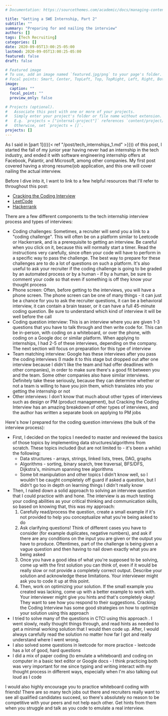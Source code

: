 ```yaml
---
# Documentation: https://sourcethemes.com/academic/docs/managing-content/

title: "Getting a SWE Internship, Part 2"
subtitle: ""
summary: "Preparing for and nailing the interview"
authors: []
tags: [Tech Recruiting]
categories: []
date: 2020-09-05T13:00:25-05:00
lastmod: 2020-09-05T13:00:25-05:00
featured: false
draft: false

# Featured image
# To use, add an image named `featured.jpg/png` to your page's folder.
# Focal points: Smart, Center, TopLeft, Top, TopRight, Left, Right, BottomLeft, Bottom, BottomRight.
image:
  caption: ""
  focal_point: ""
  preview_only: false

# Projects (optional).
#   Associate this post with one or more of your projects.
#   Simply enter your project's folder or file name without extension.
#   E.g. `projects = ["internal-project"]` references `content/project/deep-learning/index.md`.
#   Otherwise, set `projects = []`.
projects: []
---
```


As I said in [part 1](({{< ref "/post/tech_internships_1.md" >}})) of this post, I started the fall of my junior year having never had an internship in the tech industry, and ended it with software engineering internship offers at Facebook, Palantir, and Microsoft, among other companies. My first post covered having a strong resume/job application, and this one will cover nailing the actual interview.

Before I dive into it, I want to link to a few helpful resources that I'll refer to throughout this post:

- [Cracking the Coding Interview](http://www.crackingthecodinginterview.com/)
- [LeetCode](https://leetcode.com/)
- [Hackerrank](https://www.hackerrank.com/)

There are a few different components to the tech internship interview process and types of interviews:

- Coding challenges: Sometimes, a recruiter will send you a link to a "coding challenge". This will often be on a platform similar to Leetcode or Hackerrank, and is a prerequisite to getting an interview. Be careful when you click on it, because this will normally start a timer. Read the instructions very carefully, since often your code will have to perform in a specific way to pass the challenge.  The best way to prepare for these challenges are to do a lot of questions on such a platform. It's also useful to ask your recruiter if the coding challenge is going to be graded by an automated process or by a human - if by a human, be sure to comment your code so that even if something is off they know your thought process
- Phone screen: Often, before getting to the interviews, you will have a phone screen. The phone screen can be one of many things - it can just be a chance for you to ask the recruiter questions, it can be a behavioral interview, it can contain a brain teaser, or it can have a full 45-minute coding question. Be sure to understand which kind of interview it will be well before the call
- Coding question interview: This is an interview where you are given 1-3 questions that you have to talk through and then write code for. This can be in-person, with coding on a whiteboard, or over the phone, with coding on a Google doc or similar platform. When applying to internships, I had 2-5 of these interviews, depending on the company. The next section will focus on preparation for this type of interview
- Team matching interview: Google has these interviews after you pass the coding interviews (I made it to this stage but dropped out after one interview because I didn't like the team and had offer deadlines with other companies), in order to make sure there's a good fit between you and the team. Some other companies also have similar interviews. Definitely take these seriously, because they can determine whether or not a team is willing to have you join them, which translates into you getting the internship or not
- Other interviews: I don't know that much about other types of interviews such as design or PM (product management), but Cracking the Coding Interview has an amazing breakdown of other types of interviews, and the author has written a separate book on applying to PM jobs

Here's how I prepared for the coding question interviews (the bulk of the interview process):

- First, I decided on the topics I needed to master and reviewed the basics of those topics by implementing data structures/algorithms from scratch. These topics included (but are not limited to - it's been a while) the following:
    - Data structures - arrays, strings, linked lists, trees, DAG, graphs
    - Algorithms - sorting, binary search, tree traversal, BFS/DFS, Dijkstra's, minimum spanning tree algorithms
    - Some bit manipulation and other topics I didn't know well, so I wouldn't be caught completely off guard if asked a question, but I didn't go too in depth on learning things I didn't really know
- Then, I nailed down a solid approach to solving an interview question that I could practice with and hone. The interview is as much testing your coding abilities as your critical thinking and communication skills, so based on knowing that, this was my approach:
    1. Carefully read/process the question, create a small example if it's not provided to help you conceptualize what you're being asked to do 
    2. Ask clarifying questions! Think of different cases you have to consider (for example duplicates, negative numbers), and ask if there are any conditions on the input you are given or the output you have to produce. Oftentimes, part of the challenge is being given a vague question and then having to nail down exactly what you are being asked
    3. Once you have a good idea of what you're supposed to be solving, come up with the first solution you can think of, even if it would be really slow or not provide a completely correct output. Describe your solution and acknowledge these limitations. Your interviewer might ask you to code it up at this point.
    4. Then, work on optimizing your solution. If the small example you created was lacking, come up with a better example to work with. Your interviewer might give you hints and that's completely okay! They want to see how you respond to their suggestions. Cracking the Coding Interview has some good strategies on how to optimize your solution using this approach
- I tried to solve many of the questions in CTCI using this approach . I went slowly, really thought things through, and read hints as needed to get a minimal working solution that I would then code up. After, I would always carefully read the solution no matter how far I got and really understand where I went wrong.
- I also solved some questions in leetcode for more practice - leetcode has a lot of good, hard questions
- I did a mix of paper coding (to emulate a whiteboard) and coding on computer in a basic text editor or Google docs - I think practicing both was very important for me since typing and writing interact with my thought process in different ways, especially when I'm also talking out loud as I code

I would also highly encourage you to practice whiteboard coding with friends! There are so many tech jobs out there and recruiters really want to see all qualified candidates succeed, so there's absolutely no reason to be competitive with your peers and not help each other. Get hints from them when you struggle and talk as you code to emulate a real interview. 
